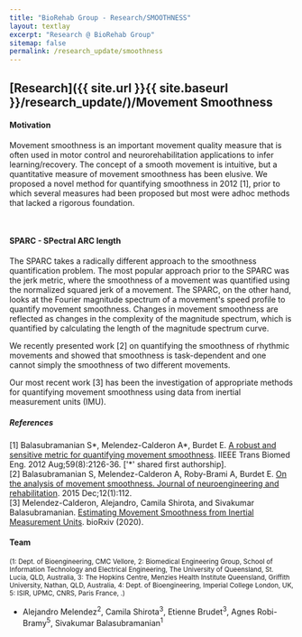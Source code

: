 ```yaml
---
title: "BioRehab Group - Research/SMOOTHNESS"
layout: textlay
excerpt: "Research @ BioRehab Group"
sitemap: false
permalink: /research_update/smoothness
---
```


## [Research]({{ site.url }}{{ site.baseurl }}/research_update/)/Movement Smoothness


#### **Motivation**
Movement smoothness is an important movement quality measure that is often used in motor control and neurorehabilitation applications to infer learning/recovery. The concept of a smooth movement is intuitive, but a quantitative measure of movement smoothness has been elusive. We proposed a novel method for quantifying smoothness in 2012 [1], prior to which several measures had been proposed but most were adhoc methods that lacked a rigorous foundation.

<!-- <div markdown="0" id="carousel" class="carousel slide" data-ride="carousel" data-interval="2500" data-pause="hover" >

    <ol class="carousel-indicators">
        <li data-target="#carousel" data-slide-to="0" class="active"></li>
        <li data-target="#carousel" data-slide-to="1"></li>
        <li data-target="#carousel" data-slide-to="2"></li>
        <li data-target="#carousel" data-slide-to="3"></li>
        <li data-target="#carousel" data-slide-to="4"></li>
        <li data-target="#carousel" data-slide-to="5"></li>
        <li data-target="#carousel" data-slide-to="6"></li>
    </ol>

    <div class="carousel-inner" markdown="0">
        <div class="item active">
            <img src="{{ site.url }}{{ site.baseurl }}/images/pluto/pluto-icon.png" alt="Slide 1" />
        </div>
        <div class="item">
            <img src="{{ site.url }}{{ site.baseurl }}/images/pluto/pluto-icon.png" alt="Slide 2" />
        </div>
        <div class="item">
            <img src="{{ site.url }}{{ site.baseurl }}/images/pluto/pluto-icon.png" alt="Slide 3" />
        </div>
        <div class="item">
            <img src="{{ site.url }}{{ site.baseurl }}/images/pluto/pluto-icon.png" alt="Slide 4" />
        </div>
        <div class="item">
            <img src="{{ site.url }}{{ site.baseurl }}/images/pluto/pluto-icon.png" alt="Slide 5" />
        </div>
        <div class="item">
            <img src="{{ site.url }}{{ site.baseurl }}/images/pluto/pluto-icon.png" alt="Slide 6" />
        </div>       
         <div class="item">
            <img src="{{ site.url }}{{ site.baseurl }}/images/pluto/pluto-icon.png" alt="Slide 7" />
        </div>
    </div>
  <a class="left carousel-control" href="#carousel" role="button" data-slide="prev">
    <span class="glyphicon glyphicon-chevron-left" aria-hidden="true"></span>
    <span class="sr-only">Previous</span>
  </a>
  <a class="right carousel-control" href="#carousel" role="button" data-slide="next">
    <span class="glyphicon glyphicon-chevron-right" aria-hidden="true"></span>
    <span class="sr-only">Next</span>
  </a>
</div>  -->

<br />

#### **SPARC - SPectral ARC length**
The SPARC takes a radically different approach to the smoothness quantification problem. The most popular approach prior to the SPARC was the jerk metric, where the smoothness of a movement was quantified using the normalized squared jerk of a movement. The SPARC, on the other hand, looks at the Fourier magnitude spectrum of a movement's speed profile to quantify movement smoothness. Changes in movement smoothness are reflected as changes in the complexity of the magnitude spectrum, which is quantified by calculating the length of the magnitude spectrum curve.

We recently presented work [2] on quantifying the smoothness of rhythmic movements and showed that smoothness is task-dependent and one cannot simply the smoothness of two different movements.

Our most recent work [3] has been the investigation of appropriate methods for quantifying movement smoothness using data from inertial measurement units (IMU). 

##### **References**
[1] Balasubramanian S*, Melendez-Calderon A*, Burdet E. <a href="https://ieeexplore.ieee.org/abstract/document/6104119/">A robust and sensitive metric for quantifying movement smoothness</a>. IIEEE Trans Biomed Eng. 2012 Aug;59(8):2126-36. ['*' shared first authorship].<br>
[2] Balasubramanian S, Melendez-Calderon A, Roby-Brami A, Burdet E. <a href="https://jneuroengrehab.biomedcentral.com/articles/10.1186/s12984-015-0090-9">On the analysis of movement smoothness. Journal of neuroengineering and rehabilitation</a>. 2015 Dec;12(1):112.<br>
[3] Melendez-Calderon, Alejandro, Camila Shirota, and Sivakumar Balasubramanian.  <a href="https://www.biorxiv.org/content/10.1101/2020.04.30.069930v1.abstract">Estimating Movement Smoothness from Inertial Measurement Units</a>. bioRxiv (2020).
</p>

#### **Team**
<sup>(1: Dept. of Bioengineering, CMC Vellore, 2: Biomedical Engineering Group, School of Information Technology and Electrical
Engineering, The University of Queensland, St. Lucia, QLD, Australia, 3: The Hopkins Centre, Menzies Health Institute Queensland, Griffith University,
Nathan, QLD, Australia, 4: Dept. of Bioengineering, Imperial College London, UK, 5: ISIR, UPMC, CNRS, Paris France, .)</sup>
  - Alejandro Melendez<sup>2</sup>, Camila Shirota<sup>3</sup>, Etienne Brudet<sup>3</sup>, Agnes Robi-Bramy<sup>5</sup>, Sivakumar Balasubramanian<sup>1</sup>

